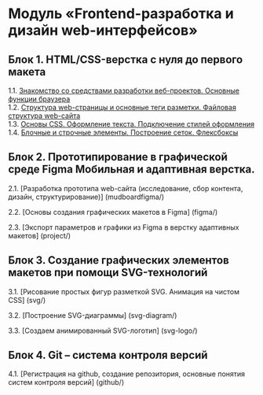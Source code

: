 # Модуль «Frontend-разработка и дизайн web-интерфейсов»

## Блок 1. HTML/CSS-верстка с нуля до первого макета
1.1. [Знакомство со средствами разработки веб-проектов. Основные функции браузера](editors/)  
1.2. [Структура web-страницы и основные теги разметки. Файловая структура web-сайта](tags/)  
1.3. [Основы CSS. Оформление текста. Подключение стилей оформления](selectors/)  
1.4. [Блочные и строчные элементы. Построение сеток. Флексбоксы](flexbox/)  

## Блок 2. Прототипирование в графической среде Figma Мобильная и адаптивная верстка.
2.1. [Разработка прототипа web-сайта (исследование, сбор контента, дизайн, структурирование)] (mudboardfigma/)

2.2. [Основы создания графических макетов в Figma] (figma/)

2.3. [Экспорт параметров и графики из Figma в верстку адаптивных макетов] (project/)

## Блок 3. Создание графических элементов макетов при помощи SVG-технологий

3.1. [Рисование простых фигур разметкой SVG. Анимация на чистом CSS] (svg/)

3.2. [Построение SVG-диаграммы] (svg-diagram/)

3.3. [Создаем анимированный SVG-логотип] (svg-logo/)

## Блок 4. Git – система контроля версий
4.1. [Регистрация на github, создание репозитория, основные понятия систем контроля версий] (github/)

